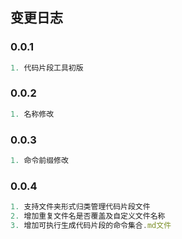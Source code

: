 ## 变更日志

### 0.0.1

```js
1. 代码片段工具初版
```
### 0.0.2

```js
1. 名称修改
```
### 0.0.3

```js
1. 命令前缀修改
```
### 0.0.4

```js
1. 支持文件夹形式归类管理代码片段文件
2. 增加重复文件名是否覆盖及自定义文件名称
3. 增加可执行生成代码片段的命令集合.md文件
```
